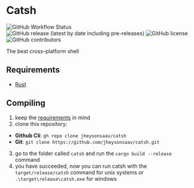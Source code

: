# Catsh
![GitHub Workflow Status](https://img.shields.io/github/workflow/status/jheysonsaav/catsh/Ci?label=Ci&logo=github)
![GitHub release (latest by date including pre-releases)](https://img.shields.io/github/v/release/jheysonsaav/catsh?include_prereleases&label=Release)
![GitHub license](https://img.shields.io/github/license/jheysonsaav/catsh)
![GitHub contributors](https://img.shields.io/github/contributors/jheysonsaav/catsh?label=Contributors)

The best cross-platform shell

## Requirements
- [Rust](https://www.rust-lang.org/)

## Compiling
1. keep the [requirements](#Requirements) in mind
2. clone this repository:
  - **Github Cli**: `gh repo clone jheysonsaav/catsh`
  - **Git**: `git clone https://github.com/jheysonsaav/catsh.git`
3. go to the folder called `catsh` and run the `cargo build --release` command
4. you have succeeded, now you can run catsh with the `target/release/catsh` command for unix systems or `.\target\release\catsh.exe` for windows